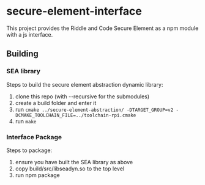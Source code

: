 # secure-element-interface
This project provides the Riddle and Code Secure Element as a npm module with a js interface.

## Building
### SEA library
Steps to build the secure element abstraction dynamic library:
1. clone this repo (with --recursive for the submodules)
2. create a build folder and enter it
3. run ```cmake ../secure-element-abstraction/ -DTARGET_GROUP=v2 -DCMAKE_TOOLCHAIN_FILE=../toolchain-rpi.cmake```
4. run ```make```

### Interface Package
Steps to package:
1. ensure you have built the SEA library as above
2. copy build/src/libseadyn.so to the top level
3. run npm package
